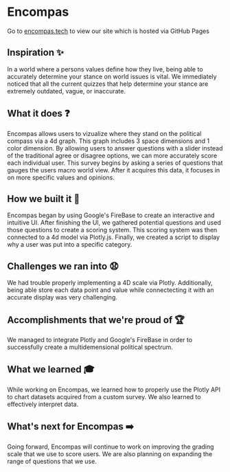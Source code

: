 # Encompas
Go to [encompas.tech](https://encompas.tech.com) to view our site which is hosted via GitHub Pages
## Inspiration :sparkles:
In a world where a persons values define how they live, being able to accurately determine your stance on world issues is vital. We immediately noticed that all the current quizzes that help determine your stance are extremely outdated, vague, or inaccurate. 
## What it does :question:
Encompas allows users to vizualize where they stand on the political compass via a 4d graph. This graph includes 3 space dimensions and 1 color dimension. By allowing users to answer questions with a slider instead of the traditional agree or disagree options, we can more accurately score each individual user. This survey begins by asking a series of questions that gauges the users macro world view. After it acquires this data, it focuses in on more specific values and opinions.
## How we built it :hammer:
Encompas began by using Google's FireBase to create an interactive and intuitive UI. After finishing the UI, we gathered potential questions and used those questions to create a scoring system. This scoring system was then connected to a 4d model via Plotly.js. Finally, we created a script to display why a user was put into a specific category.
## Challenges we ran into :anguished:
We had trouble properly implementing a 4D scale via Plotly. Additionally, being able store each data point and value while connectecting it with an accurate display was very challenging.
## Accomplishments that we're proud of :trophy:
We managed to integrate Plotly and Google's FireBase in order to successfully create a multidemensional political spectrum.
## What we learned :mortar_board:
While working on Encompas, we learned how to properly use the Plotly API to chart datasets acquired from a custom survey. We also learned to effectively interpret data. 
## What's next for Encompas :arrow_right:
Going forward, Encompas will continue to work on improving the grading scale that we use to score users. We are also planning on expanding the range of questions that we use.
